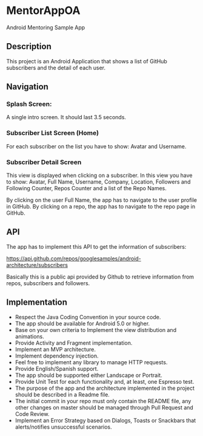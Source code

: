 # MentorAppOA
Android Mentoring Sample App

## Description
This project is an Android Application that shows a list of GitHub subscribers and the detail of each user.

## Navigation

### Splash Screen: 
A single intro screen. It should last 3.5 seconds.

### Subscriber List Screen (Home)
For each subscriber on the list you have to show: Avatar and Username.


### Subscriber Detail Screen
This view is displayed when clicking on a subscriber. In this view you have to show: Avatar, Full Name,
Username, Company, Location, Followers and Following Counter, Repos Counter and a list of the
Repo Names.

By clicking on the user Full Name, the app has to navigate to the user profile in GitHub.
By clicking on a repo, the app has to navigate to the repo page in GitHub.

## API

The app has to implement this API to get the information of subscribers:

 https://api.github.com/repos/googlesamples/android-architecture/subscribers

Basically this is a public api provided by Github to retrieve information from repos, subscribers and followers.

## Implementation

- Respect the Java Coding Convention in your source code.
- The app should be available for Android 5.0 or higher.
- Base on your own criteria to Implement the view distribution and animations.
- Provide Activity and Fragment implementation.
- Implement an MVP architecture.
- Implement dependency injection.
- Feel free to implement any library to manage HTTP requests.
- Provide English/Spanish support.
- The app should be supported either Landscape or Portrait.
- Provide Unit Test for each functionality and, at least, one Espresso test.
- The purpose of the app and the architecture implemented in the project should be described in a Readme file.
- The initial commit in your repo must only contain the README file, any other changes on master should be managed through Pull Request and Code Review.
- Implement an Error Strategy based on Dialogs, Toasts or Snackbars that alerts/notifies unsuccessful scenarios.
